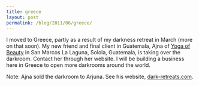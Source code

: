 ```yaml
---
title: greece
layout: post
permalink: /blog/2011/06/greece/
---
```


I moved to Greece, partly as a result of my darkness retreat in March (more on that soon). My new friend and final client in Guatemala, Ajna of [Yoga of Beauty][1] in San Marcos La Laguna, Solola, Guatemala, is taking over the darkroom. Contact her through her website. I will be building a business here in Greece to open more darkrooms around the world.

Note: Ajna sold the darkroom to Arjuna. See his website, [dark-retreats.com](http://dark-retreats.com).

   [1]: http://www.yogaofbeauty.net

